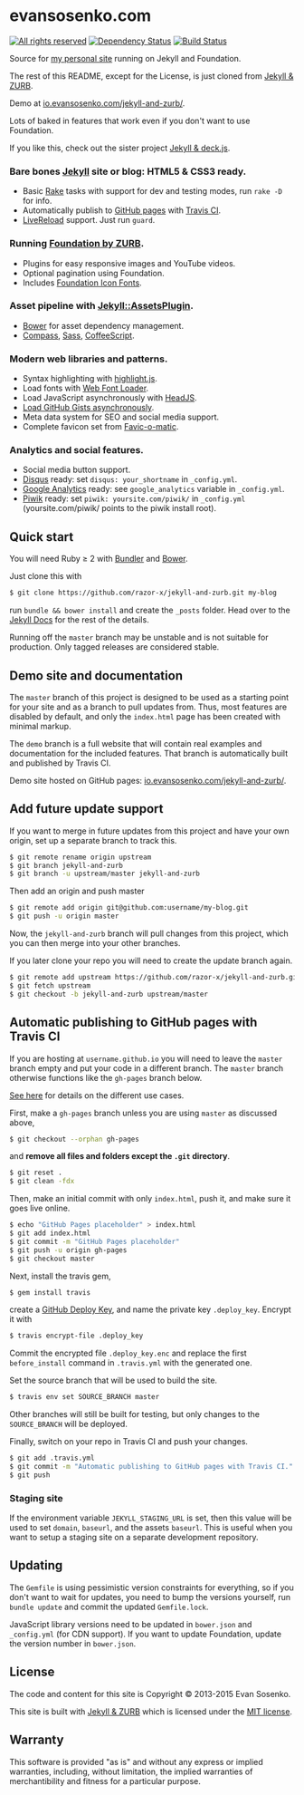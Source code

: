 # evansosenko.com

[![All rights reserved](https://img.shields.io/badge/license-All_rights_reserved-blue.svg)](./LICENSE.txt)
[![Dependency Status](https://img.shields.io/gemnasium/evansosenko/evansosenko.github.io.svg)](https://gemnasium.com/evansosenko/evansosenko.github.io)
[![Build Status](https://img.shields.io/travis/evansosenko/evansosenko.github.io/source.svg)](https://travis-ci.org/evansosenko/evansosenko.github.io)

Source for [my personal site](https://evansosenko.com/) running on Jekyll and Foundation.

The rest of this README, except for the License,
is just cloned from [Jekyll & ZURB](https://github.com/razor-x/jekyll-and-zurb).

Demo at [io.evansosenko.com/jekyll-and-zurb/](https://io.evansosenko.com/jekyll-and-zurb/).

Lots of baked in features that work even if you don't want to use Foundation.

If you like this, check out the sister project
[Jekyll & deck.js](https://github.com/razor-x/jekyll-and-deck.js).

### Bare bones [Jekyll](http://jekyllrb.com/) site or blog: HTML5 & CSS3 ready.

  * Basic [Rake](https://github.com/jimweirich/rake) tasks with support
    for dev and testing modes, run `rake -D` for info.
  * Automatically publish to [GitHub pages](http://pages.github.com/)
    with [Travis CI](https://travis-ci.org/).
  * [LiveReload](http://livereload.com/) support. Just run `guard`.

### Running [Foundation by ZURB](http://foundation.zurb.com/).

  * Plugins for easy responsive images and YouTube videos.
  * Optional pagination using Foundation.
  * Includes [Foundation Icon Fonts](http://zurb.com/playground/foundation-icon-fonts-3).

### Asset pipeline with [Jekyll::AssetsPlugin](https://github.com/ixti/jekyll-assets).

  * [Bower](http://bower.io/) for asset dependency management.
  * [Compass](http://compass-style.org/), [Sass](http://sass-lang.com/), [CoffeeScript](http://coffeescript.org/).

### Modern web libraries and patterns.

  * Syntax highlighting with [highlight.js](http://highlightjs.org/).
  * Load fonts with [Web Font Loader](https://github.com/typekit/webfontloader).
  * Load JavaScript asynchronously with [HeadJS](http://headjs.com).
  * [Load GitHub Gists asynchronously](https://gist.github.com/razor-x/8288761).
  * Meta data system for SEO and social media support.
  * Complete favicon set from [Favic-o-matic](http://www.favicomatic.com/).

### Analytics and social features.

  * Social media button support.
  * [Disqus](https://disqus.com/) ready:
    set `disqus: your_shortname` in `_config.yml`.
  * [Google Analytics](http://www.google.com/analytics/) ready:
    see `google_analytics` variable in `_config.yml`.
  * [Piwik](https://piwik.org/) ready:
    set `piwik: yoursite.com/piwik/` in `_config.yml`
    (yoursite.com/piwik/ points to the piwik install root).

## Quick start

You will need Ruby ≥ 2 with [Bundler](http://bundler.io/) and [Bower](http://bower.io/).

Just clone this with

```bash
$ git clone https://github.com/razor-x/jekyll-and-zurb.git my-blog
```

run `bundle && bower install` and create the `_posts` folder.
Head over to the [Jekyll Docs](http://jekyllrb.com/docs/home/) for the rest of the details.

Running off the `master` branch may be unstable and is not suitable for production.
Only tagged releases are considered stable.

## Demo site and documentation

The `master` branch of this project is designed to be used
as a starting point for your site and as a branch to pull updates from.
Thus, most features are disabled by default,
and only the `index.html` page has been created with minimal markup.

The `demo` branch is a full website that will contain
real examples and documentation for the included features.
That branch is automatically built and published by Travis CI.

Demo site hosted on GitHub pages:
[io.evansosenko.com/jekyll-and-zurb/](https://io.evansosenko.com/jekyll-and-zurb/).

## Add future update support

If you want to merge in future updates from this project and have your own origin,
set up a separate branch to track this.

```bash
$ git remote rename origin upstream
$ git branch jekyll-and-zurb
$ git branch -u upstream/master jekyll-and-zurb
```

Then add an origin and push master

```bash
$ git remote add origin git@github.com:username/my-blog.git
$ git push -u origin master
```

Now, the `jekyll-and-zurb` branch will pull changes from this project,
which you can then merge into your other branches.

If you later clone your repo you will need to create the update branch again.

```bash
$ git remote add upstream https://github.com/razor-x/jekyll-and-zurb.git
$ git fetch upstream
$ git checkout -b jekyll-and-zurb upstream/master
```

## Automatic publishing to GitHub pages with Travis CI

If you are hosting at `username.github.io` you will need to leave the `master` branch empty
and put your code in a different branch.
The `master` branch otherwise functions like the `gh-pages` branch below.

[See here](http://pages.github.com/) for details on the different use cases.

First, make a `gh-pages` branch unless you are using `master` as discussed above,

```bash
$ git checkout --orphan gh-pages
```

and **remove all files and folders except the `.git` directory**.

```bash
$ git reset .
$ git clean -fdx
```

Then, make an initial commit with only `index.html`, push it, and make sure it goes live online.

```bash
$ echo "GitHub Pages placeholder" > index.html
$ git add index.html
$ git commit -m "GitHub Pages placeholder"
$ git push -u origin gh-pages
$ git checkout master
```

Next, install the travis gem,

```bash
$ gem install travis
```

create a [GitHub Deploy Key](https://developer.github.com/guides/managing-deploy-keys/#deploy-keys),
and name the private key `.deploy_key`.
Encrypt it with

```bash
$ travis encrypt-file .deploy_key
```

Commit the encrypted file `.deploy_key.enc` and replace
the first `before_install` command in `.travis.yml` with the generated one.

Set the source branch that will be used to build the site.

```bash
$ travis env set SOURCE_BRANCH master
```

Other branches will still be built for testing,
but only changes to the `SOURCE_BRANCH` will be deployed.

Finally, switch on your repo in Travis CI and push your changes.

```bash
$ git add .travis.yml
$ git commit -m "Automatic publishing to GitHub pages with Travis CI."
$ git push
```

### Staging site

If the environment variable `JEKYLL_STAGING_URL` is set,
then this value will be used to set `domain`, `baseurl`, and the assets `baseurl`.
This is useful when you want to setup a staging site
on a separate development repository.

## Updating

The `Gemfile` is using pessimistic version constraints for everything,
so if you don't want to wait for updates, you need to bump the versions yourself,
run `bundle update` and commit the updated `Gemfile.lock`.

JavaScript library versions need to be updated in `bower.json` and `_config.yml` (for CDN support).
If you want to update Foundation, update the version number in `bower.json`.

## License

The code and content for this site is Copyright © 2013-2015 Evan Sosenko.

This site is built with [Jekyll & ZURB](https://github.com/razor-x/jekyll-and-zurb)
which is licensed under the [MIT license](./MIT-LICENSE.txt).

## Warranty

This software is provided "as is" and without any express or
implied warranties, including, without limitation, the implied
warranties of merchantibility and fitness for a particular
purpose.
